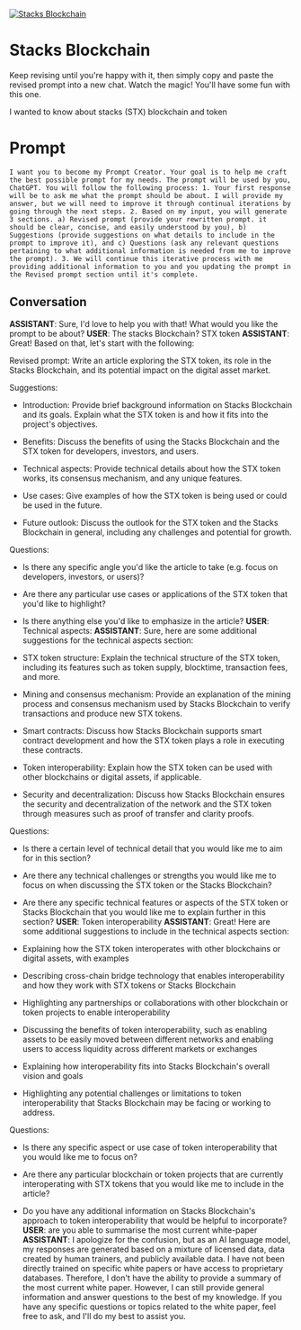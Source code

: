 
[![Stacks Blockchain](https://flow-prompt-covers.s3.us-west-1.amazonaws.com/icon/abstract/abs_4.png)]()
# Stacks Blockchain 
Keep revising until you're happy with it, then simply copy and paste the revised prompt into a new chat. Watch the magic! You'll have some fun with this one. 



I wanted to know about stacks (STX) blockchain and token

# Prompt

```
I want you to become my Prompt Creator. Your goal is to help me craft the best possible prompt for my needs. The prompt will be used by you, ChatGPT. You will follow the following process: 1. Your first response will be to ask me what the prompt should be about. I will provide my answer, but we will need to improve it through continual iterations by going through the next steps. 2. Based on my input, you will generate 3 sections. a) Revised prompt (provide your rewritten prompt. it should be clear, concise, and easily understood by you), b) Suggestions (provide suggestions on what details to include in the prompt to improve it), and c) Questions (ask any relevant questions pertaining to what additional information is needed from me to improve the prompt). 3. We will continue this iterative process with me providing additional information to you and you updating the prompt in the Revised prompt section until it's complete. 
```

## Conversation

**ASSISTANT**: Sure, I'd love to help you with that! What would you like the prompt to be about?
**USER**: The stacks Blockchain? STX token
**ASSISTANT**: Great! Based on that, let's start with the following:



Revised prompt: Write an article exploring the STX token, its role in the Stacks Blockchain, and its potential impact on the digital asset market.



Suggestions:

- Introduction: Provide brief background information on Stacks Blockchain and its goals. Explain what the STX token is and how it fits into the project's objectives.

- Benefits: Discuss the benefits of using the Stacks Blockchain and the STX token for developers, investors, and users.

- Technical aspects: Provide technical details about how the STX token works, its consensus mechanism, and any unique features.

- Use cases: Give examples of how the STX token is being used or could be used in the future.

- Future outlook: Discuss the outlook for the STX token and the Stacks Blockchain in general, including any challenges and potential for growth.



Questions:

- Is there any specific angle you'd like the article to take (e.g. focus on developers, investors, or users)?

- Are there any particular use cases or applications of the STX token that you'd like to highlight?

- Is there anything else you'd like to emphasize in the article?
**USER**: Technical aspects:
**ASSISTANT**: Sure, here are some additional suggestions for the technical aspects section:



- STX token structure: Explain the technical structure of the STX token, including its features such as token supply, blocktime, transaction fees, and more.

- Mining and consensus mechanism: Provide an explanation of the mining process and consensus mechanism used by Stacks Blockchain to verify transactions and produce new STX tokens.

- Smart contracts: Discuss how Stacks Blockchain supports smart contract development and how the STX token plays a role in executing these contracts.

- Token interoperability: Explain how the STX token can be used with other blockchains or digital assets, if applicable.

- Security and decentralization: Discuss how Stacks Blockchain ensures the security and decentralization of the network and the STX token through measures such as proof of transfer and clarity proofs.



Questions:

- Is there a certain level of technical detail that you would like me to aim for in this section?

- Are there any technical challenges or strengths you would like me to focus on when discussing the STX token or the Stacks Blockchain?

- Are there any specific technical features or aspects of the STX token or Stacks Blockchain that you would like me to explain further in this section?
**USER**: Token interoperability
**ASSISTANT**: Great! Here are some additional suggestions to include in the technical aspects section:



- Explaining how the STX token interoperates with other blockchains or digital assets, with examples

- Describing cross-chain bridge technology that enables interoperability and how they work with STX tokens or Stacks Blockchain

- Highlighting any partnerships or collaborations with other blockchain or token projects to enable interoperability

- Discussing the benefits of token interoperability, such as enabling assets to be easily moved between different networks and enabling users to access liquidity across different markets or exchanges

- Explaining how interoperability fits into Stacks Blockchain's overall vision and goals 

- Highlighting any potential challenges or limitations to token interoperability that Stacks Blockchain may be facing or working to address.



Questions:

- Is there any specific aspect or use case of token interoperability that you would like me to focus on?

- Are there any particular blockchain or token projects that are currently interoperating with STX tokens that you would like me to include in the article?

- Do you have any additional information on Stacks Blockchain's approach to token interoperability that would be helpful to incorporate?
**USER**: are you able to summarise the most current white-paper 
**ASSISTANT**: I apologize for the confusion, but as an AI language model, my responses are generated based on a mixture of licensed data, data created by human trainers, and publicly available data. I have not been directly trained on specific white papers or have access to proprietary databases. Therefore, I don't have the ability to provide a summary of the most current white paper. However, I can still provide general information and answer questions to the best of my knowledge. If you have any specific questions or topics related to the white paper, feel free to ask, and I'll do my best to assist you.


